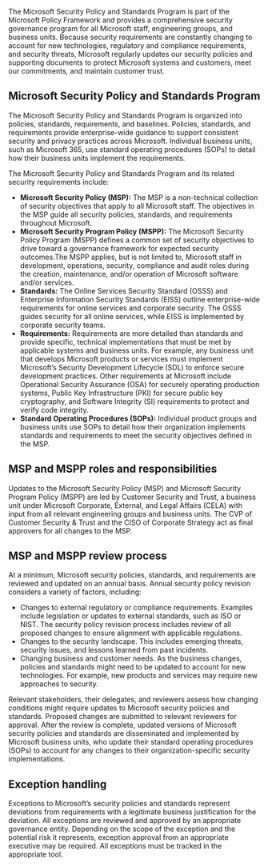 The Microsoft Security Policy and Standards Program is part of the Microsoft Policy Framework and provides a comprehensive security governance program for all Microsoft staff, engineering groups, and business units. Because security requirements are constantly changing to account for new technologies, regulatory and compliance requirements, and security threats, Microsoft regularly updates our security policies and supporting documents to protect Microsoft systems and customers, meet our commitments, and maintain customer trust.

## Microsoft Security Policy and Standards Program

The Microsoft Security Policy and Standards Program is organized into policies, standards, requirements, and baselines. Policies, standards, and requirements provide enterprise-wide guidance to support consistent security and privacy practices across Microsoft. Individual business units, such as Microsoft 365, use standard operating procedures (SOPs) to detail how their business units implement the requirements.

The Microsoft Security Policy and Standards Program and its related security requirements include:

- **Microsoft Security Policy (MSP):** The MSP is a non-technical collection of security objectives that apply to all Microsoft staff. The objectives in the MSP guide all security policies, standards, and requirements throughout Microsoft.
- **Microsoft Security Program Policy (MSPP):** The Microsoft Security Policy Program (MSPP) defines a common set of security objectives to drive toward a governance framework for expected security outcomes.The MSPP applies, but is not limited to, Microsoft staff in development, operations, security, compliance and audit roles during the creation, maintenance, and/or operation of Microsoft software and/or services.
- **Standards:** The Online Services Security Standard (OSSS) and Enterprise Information Security Standards (EISS) outline enterprise-wide requirements for online services and corporate security. The OSSS guides security for all online services, while EISS is implemented by corporate security teams.
- **Requirements:** Requirements are more detailed than standards and provide specific, technical implementations that must be met by applicable systems and business units. For example, any business unit that develops Microsoft products or services must implement Microsoft’s Security Development Lifecycle (SDL) to enforce secure development practices. Other requirements at Microsoft include Operational Security Assurance (OSA) for securely operating production systems, Public Key Infrastructure (PKI) for secure public key cryptography, and Software Integrity (SI) requirements to protect and verify code integrity.
- **Standard Operating Procedures (SOPs):** Individual product groups and business units use SOPs to detail how their organization implements standards and requirements to meet the security objectives defined in the MSP.

## MSP and MSPP roles and responsibilities

Updates to the Microsoft Security Policy (MSP) and Microsoft Security Program Policy (MSPP) are led by Customer Security and Trust, a business unit under Microsoft Corporate, External, and Legal Affairs (CELA) with input from all relevant engineering groups and business units. The CVP of Customer Security & Trust and the CISO of Corporate Strategy act as final approvers for all changes to the MSP.

## MSP and MSPP review process

At a minimum, Microsoft security policies, standards, and requirements are reviewed and updated on an annual basis. Annual security policy revision considers a variety of factors, including:

- Changes to external regulatory or compliance requirements. Examples include legislation or updates to external standards, such as ISO or NIST. The security policy revision process includes review of all proposed changes to ensure alignment with applicable regulations.
- Changes to the security landscape. This includes emerging threats, security issues, and lessons learned from past incidents.
- Changing business and customer needs. As the business changes, policies and standards might need to be updated to account for new technologies. For example, new products and services may require new approaches to security.

Relevant stakeholders, their delegates, and reviewers assess how changing conditions might require updates to Microsoft security policies and standards. Proposed changes are submitted to relevant reviewers for approval. After the review is complete, updated versions of Microsoft security policies and standards are disseminated and implemented by Microsoft business units, who update their standard operating procedures (SOPs) to account for any changes to their organization-specific security implementations.

## Exception handling

Exceptions to Microsoft’s security policies and standards represent deviations from requirements with a legitimate business justification for the deviation. All exceptions are reviewed and approved by an appropriate governance entity. Depending on the scope of the exception and the potential risk it represents, exception approval from an appropriate executive may be required. All exceptions must be tracked in the appropriate tool.

